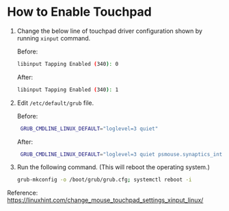 # How to Enable Touchpad

1. Change the below line of touchpad driver configuration shown by running `xinput` command.
  
   Before:
   ```sh
   libinput Tapping Enabled (340): 0
   ```
   After:
    ```sh
   libinput Tapping Enabled (340): 1
   ```

2. Edit `/etc/default/grub` file.

   Before:
   ```sh
    GRUB_CMDLINE_LINUX_DEFAULT="loglevel=3 quiet"
    ```
   After:
   ```sh
    GRUB_CMDLINE_LINUX_DEFAULT="loglevel=3 quiet psmouse.synaptics_intertouch=1"
    ```
 
3. Run the following command. (This will reboot the operating system.)
    ```sh
    grub-mkconfig -o /boot/grub/grub.cfg; systemctl reboot -i
    ```
  
Reference: https://linuxhint.com/change_mouse_touchpad_settings_xinput_linux/        
